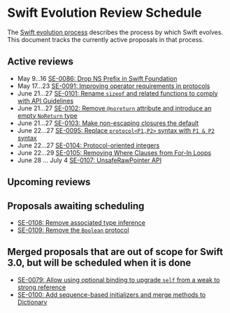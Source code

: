 # Swift Evolution Review Schedule

The [Swift evolution process][evolution-process] describes the process
by which Swift evolves. This document tracks the currently active
proposals in that process.

## Active reviews

* May 9...16 [SE-0086: Drop NS Prefix in Swift Foundation](proposals/0086-drop-foundation-ns.md)
* May 17...23 [SE-0091: Improving operator requirements in protocols](proposals/0091-improving-operators-in-protocols.md)
* June 21...27 [SE-0101: Rename `sizeof` and related functions to comply with API Guidelines](proposals/0101-standardizing-sizeof-naming.md)
* June 21...27 [SE-0102: Remove `@noreturn` attribute and introduce an empty `NoReturn` type](proposals/0102-noreturn-bottom-type.md)
* June 21...27 [SE-0103: Make non-escaping closures the default](proposals/0103-make-noescape-default.md)
* June 22...27 [SE-0095: Replace `protocol<P1,P2>` syntax with `P1 & P2` syntax](proposals/0095-any-as-existential.md)
* June 22...27 [SE-0104: Protocol-oriented integers](proposals/0104-improved-integers.md)
* June 22...29 [SE-0105: Removing Where Clauses from For-In Loops](proposals/0105-remove-where-from-forin-loops.md)
* June 28 ... July 4 [SE-0107: UnsafeRawPointer API](proposals/0107-unsaferawpointer.md)

## Upcoming reviews


## Proposals awaiting scheduling

* [SE-0108: Remove associated type inference](proposals/0108-remove-assoctype-inference.md)
* [SE-0109: Remove the `Boolean` protocol](proposals/0109-remove-boolean.md)


## Merged proposals that are out of scope for Swift 3.0, but will be scheduled when it is done

* [SE-0079: Allow using optional binding to upgrade `self` from a weak to strong reference](proposals/0079-upgrade-self-from-weak-to-strong.md)
* [SE-0100: Add sequence-based initializers and merge methods to Dictionary](proposals/0100-add-sequence-based-init-and-merge-to-dictionary.md)

[evolution-process]: process.md  "The Swift evolution process"

